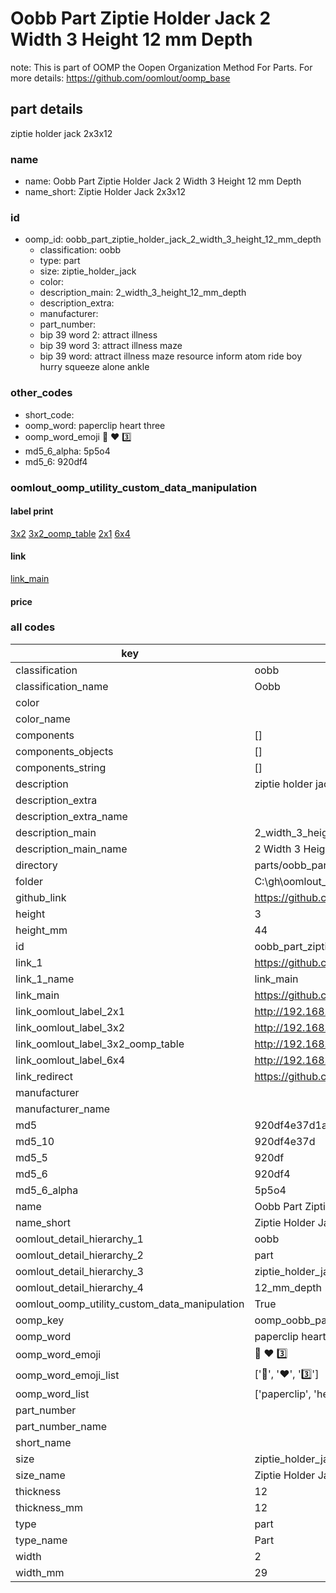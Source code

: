 # Oobb Part Ziptie Holder Jack 2 Width 3 Height 12 mm Depth  

note: This is part of OOMP the Oopen Organization Method For Parts. For more details: https://github.com/oomlout/oomp_base

##  part details
  



ziptie holder jack 2x3x12



### name
* name: Oobb Part Ziptie Holder Jack 2 Width 3 Height 12 mm Depth
* name_short: Ziptie Holder Jack 2x3x12 
### id
* oomp_id: oobb_part_ziptie_holder_jack_2_width_3_height_12_mm_depth
  * classification: oobb
  * type: part
  * size: ziptie_holder_jack
  * color: 
  * description_main: 2_width_3_height_12_mm_depth
  * description_extra: 
  * manufacturer: 
  * part_number: 
  * bip 39 word 2: attract illness
  * bip 39 word 3: attract illness maze
  * bip 39 word: attract illness maze resource inform atom ride boy hurry squeeze alone ankle

### other_codes
* short_code: 
* oomp_word: paperclip heart three
* oomp_word_emoji :paperclip: :heart: :three:
* md5_6_alpha: 5p5o4
* md5_6: 920df4






### oomlout_oomp_utility_custom_data_manipulation
#### label print
[3x2](http://192.168.1.245:1112/?label=oomp%205p5o4)
[3x2_oomp_table](http://192.168.1.108:1112/?label=oomp%205p5o4)
[2x1](http://192.168.1.242:1112/?label=oomp%205p5o4)
[6x4](http://192.168.1.55:1112/?label=oomp%205p5o4)    

#### link

[link_main](https://github.com/oomlout/oomlout_oobb_version_4_generated_parts/tree/main/navigation_oomp/oobb/part/ziptie_holder_jack/2_width_3_height_12_mm_depth/part)                              

#### price







### all codes 
| key | value |  
| --- | --- |  
| classification | oobb |  
| classification_name | Oobb |  
| color |  |  
| color_name |  |  
| components | [] |  
| components_objects | [] |  
| components_string | [] |  
| description | ziptie holder jack 2x3x12 |  
| description_extra |  |  
| description_extra_name |  |  
| description_main | 2_width_3_height_12_mm_depth |  
| description_main_name | 2 Width 3 Height 12 mm Depth |  
| directory | parts/oobb_part_ziptie_holder_jack_2_width_3_height_12_mm_depth |  
| folder | C:\gh\oomlout_oobb_version_4_generated_parts\parts\oobb_part_ziptie_holder_jack_2_width_3_height_12_mm_depth |  
| github_link | https://github.com/oomlout/oomlout_oomp_part_src/tree/main/parts/oobb_part_ziptie_holder_jack_2_width_3_height_12_mm_depth |  
| height | 3 |  
| height_mm | 44 |  
| id | oobb_part_ziptie_holder_jack_2_width_3_height_12_mm_depth |  
| link_1 | https://github.com/oomlout/oomlout_oobb_version_4_generated_parts/tree/main/navigation_oomp/oobb/part/ziptie_holder_jack/2_width_3_height_12_mm_depth/part |  
| link_1_name | link_main |  
| link_main | https://github.com/oomlout/oomlout_oobb_version_4_generated_parts/tree/main/navigation_oomp/oobb/part/ziptie_holder_jack/2_width_3_height_12_mm_depth/part |  
| link_oomlout_label_2x1 | http://192.168.1.242:1112/?label=oomp%205p5o4 |  
| link_oomlout_label_3x2 | http://192.168.1.245:1112/?label=oomp%205p5o4 |  
| link_oomlout_label_3x2_oomp_table | http://192.168.1.108:1112/?label=oomp%205p5o4 |  
| link_oomlout_label_6x4 | http://192.168.1.55:1112/?label=oomp%205p5o4 |  
| link_redirect | https://github.com/oomlout/oomlout_oobb_version_4_generated_parts/tree/main/parts/oobb_ziptie_holder_jack_02_03_12 |  
| manufacturer |  |  
| manufacturer_name |  |  
| md5 | 920df4e37d1ab72c3939cb79131c4876 |  
| md5_10 | 920df4e37d |  
| md5_5 | 920df |  
| md5_6 | 920df4 |  
| md5_6_alpha | 5p5o4 |  
| name | Oobb Part Ziptie Holder Jack 2 Width 3 Height 12 mm Depth |  
| name_short | Ziptie Holder Jack 2x3x12  |  
| oomlout_detail_hierarchy_1 | oobb |  
| oomlout_detail_hierarchy_2 | part |  
| oomlout_detail_hierarchy_3 | ziptie_holder_jack |  
| oomlout_detail_hierarchy_4 | 12_mm_depth |  
| oomlout_oomp_utility_custom_data_manipulation | True |  
| oomp_key | oomp_oobb_part_ziptie_holder_jack_2_width_3_height_12_mm_depth |  
| oomp_word | paperclip heart three |  
| oomp_word_emoji | :paperclip: :heart: :three: |  
| oomp_word_emoji_list | [':paperclip:', ':heart:', ':three:'] |  
| oomp_word_list | ['paperclip', 'heart', 'three'] |  
| part_number |  |  
| part_number_name |  |  
| short_name |  |  
| size | ziptie_holder_jack |  
| size_name | Ziptie Holder Jack |  
| thickness | 12 |  
| thickness_mm | 12 |  
| type | part |  
| type_name | Part |  
| width | 2 |  
| width_mm | 29 |  

